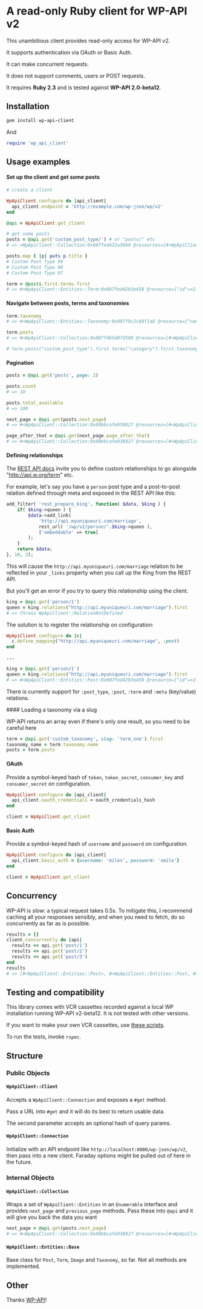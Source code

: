 # A read-only Ruby client for WP-API v2

This unambitious client provides read-only access for WP-API v2.

It supports authentication via OAuth or Basic Auth.

It can make concurrent requests.

It does not support comments, users or POST requests.

It requires **Ruby 2.3** and is tested against **WP-API 2.0-beta12**.

## Installation

```ruby
gem install wp-api-client
```

And

```ruby
require 'wp_api_client'
```

## Usage examples

#### Set up the client and get some posts

```ruby
# create a client

WpApiClient.configure do |api_client|
  api_client.endpoint = 'http://example.com/wp-json/wp/v2'
end

@api = WpApiClient.get_client

# get some posts
posts = @api.get('custom_post_type/') # or "posts/" etc
# => <WpApiClient::Collection:0x007fed432a5660 @resources=[#<WpApiClient::Entities::Post...

posts.map { |p| puts p.title }
# Custom Post Type 99
# Custom Post Type 98
# Custom Post Type 97

term = @posts.first.terms.first
# => #<WpApiClient::Entities::Term:0x007fed42b3e458 @resource={"id"=>2...
```

#### Navigate between posts, terms and taxonomies

```ruby
term.taxonomy
# => #<WpApiClient::Entities::Taxonomy:0x007f9c2c86f1a8 @resource={"name"=>"Custom taxonomy"...

term.posts
# => #<WpApiClient::Collection:0x007fd65d07d588 @resources=[#<WpApiClient::Entities::Post...

# term.posts("custom_post_type").first.terms("category").first.taxonomy... etc etc etc
```

#### Pagination

```ruby
posts = @api.get('posts', page: 2)

posts.count
# => 10

posts.total_available
# => 100

next_page = @api.get(posts.next_page)
# => #<WpApiClient::Collection:0x00bbcafe938827 @resources=[#<WpApiClient::Entities::Post...

page_after_that = @api.get(next_page.page_after_that)
# => #<WpApiClient::Collection:0x00bbcafe938827 @resources=[#<WpApiClient::Entities::Post...
```

#### Defining relationships

The [REST API docs](http://v2.wp-api.org/extending/linking/) invite you to define
custom relationships to go alongside "http://api.w.org/term" etc.

For example, let's say you have a `person` post type and a post-to-post relation
defined through meta and exposed in the REST API like this:

```php
add_filter( 'rest_prepare_king', function( $data, $king ) {
	if( $king->queen ) {
		$data->add_link(
			'http://api.myuniqueuri.com/marriage',
			rest_url( '/wp/v2/person/'.$king->queen ),
			['embeddable' => true]
		);
	}
	return $data;
}, 10, 2);
```

This will cause the `http://api.myuniqueuri.com/marriage` relation to be reflected
in your `_links` property when you call up the King from the REST API.

But you'll get an error if you try to query this relationship using the client.

```ruby
king = @api.get('person/1')
queen = king.relations("http://api.myuniqueuri.com/marriage").first
# => throws WpApiClient::RelationNotDefined
```

The solution is to register the relationship on configuration:

```ruby
WpApiClient.configure do |c|
  c.define_mapping("http://api.myuniqueuri.com/marriage", :post)
end

...

king = @api.get('person/1')
queen = king.relations("http://api.myuniqueuri.com/marriage").first
# => #<WpApiClient::Entities::Post:0x007fed42b3e458 @resource={"id"=>2...
```

There is currently support for `:post_type`, `:post`, `:term` and `:meta` (key/value) relations.

#### Loading a taxonomy via a slug

WP-API returns an array even if there's only one result, so you need to be careful here

```ruby
term = @api.get('custom_taxonomy', slug: 'term_one').first
taxonomy_name = term.taxonomy.name
posts = term.posts
```

#### OAuth

Provide a symbol-keyed hash of `token`, `token_secret`, `consumer_key` and `consumer_secret` on configuration.

```ruby
WpApiClient.configure do |api_client|
  api_client.oauth_credentials = oauth_credentials_hash
end

client = WpApiClient.get_client
```

#### Basic Auth

Provide a symbol-keyed hash of `username` and `password` on configuration.

```ruby
WpApiClient.configure do |api_client|
  api_client.basic_auth = {username: 'miles', password: 'smile'}
end

client = WpApiClient.get_client
```

## Concurrency

WP-API is _slow_: a typical request takes 0.5s. To mitigate this, I recommend
caching all your responses sensibly, and when you need to fetch, do so concurrently
as far as is possible.

```ruby
results = []
client.concurrently do |api|
  results << api.get('post/1')
  results << api.get('post/2')
  results << api.get('post/3')
end
results
# => [#<WpApiClient::Entities::Post>, #<WpApiClient::Entities::Post, #<WpApiClient::Entities::Post>]
```

## Testing and compatibility

This library comes with VCR cassettes recorded against a local WP installation
running WP-API v2-beta12. It is not tested with other versions.

If you want to make your own VCR cassettes, use [these scripts](https://github.com/duncanjbrown/WP-REST-Test).

To run the tests, invoke `rspec`.

## Structure

### Public Objects

#### `WpApiClient::Client`

Accepts a `WpApiClient::Connection` and exposes a `#get` method.

Pass a URL into `#get` and it will do its best to return usable data.

The second parameter accepts an optional hash of query params.

#### `WpApiClient::Connection`

Initialize with an API endpoint like `http://localhost:8080/wp-json/wp/v2`, then
pass into a new client. Faraday options might be pulled out of here in the future.

### Internal Objects

#### `WpApiClient::Collection`

Wraps a set of `WpApiClient::Entities` in an `Enumerable` interface and provides `next_page`
and `previous_page` methods. Pass these into `@api` and it will give you back the
data you want

```ruby
next_page = @api.get(posts.next_page)
# => #<WpApiClient::Collection:0x00bbcafe938827 @resources=[#<WpApiClient::Entities::Post...
```

#### `WpApiClient::Entities::Base`

Base class for `Post`, `Term`, `Image` and `Taxonomy`, so far. Not all methods are implemented.

## Other

Thanks [WP-API](https://github.com/WP-API/WP-API)!
